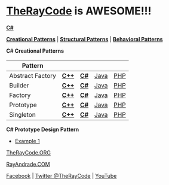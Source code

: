 # [TheRayCode](../../../README.md) is AWESOME!!!

**[C#](../README.md)** 

**[Creational Patterns](../README.md)** | **[Structural Patterns](../../Structural/README.md)** | **[Behavioral Patterns](../../Behavioral/README.md)**

**C# Creational Patterns**

|Pattern|   |   |   |   |
|---|---|---|---|---|
| Abstract Factory | [**C++**](../../../CPP/Creational/AbstractFactory/README.md) | [**C#**](../../../Csharp/Creational/AbstractFactory/README.md) | [Java](../../../Java/Creational/AbstractFactory/README.md) | [PHP](../../../PHP/Creational/AbstractFactory/README.md) |
| Builder| [**C++**](../../../CPP/Creational/Builder/README.md) | [**C#**](../../../Csharp/Creational/Builder/README.md) | [Java](../../../Java/Creational/Builder/README.md) | [PHP](../../../PHP/Creational/Builder/README.md) |
| Factory | [**C++**](../../../CPP/Creational/Builder/README.md) | [**C#**](../../../Csharp/Creational/Builder/README.md) | [Java](../../../Java/Creational/Builder/README.md) | [PHP](../../../PHP/Creational/Builder/README.md) |
| Prototype | [**C++**](../../../CPP/Creational/Prototype/README.md) | [**C#**](../../../Csharp/Creational/Prototype/README.md) | [Java](../../../Java/Creational/Prototype/README.md) | [PHP](../../../PHP/Creational/Prototype/README.md) |
| Singleton | [**C++**](../../../CPP/Creational/Singleton/README.md) | [**C#**](../../../Csharp/Creational/Singleton/README.md) | [Java](../../../Java/Creational/Singleton/README.md) | [PHP](../../../PHP/Creational/Singleton/README.md) |

**C# Prototype Design Pattern**

 * [Example 1](./PE1/README.md)

[TheRayCode.ORG](https://www.TheRayCode.org)

[RayAndrade.COM](https://www.RayAndrade.com)

[Facebook](https://www.facebook.com/TheRayCode/) | [Twitter @TheRayCode](https://www.twitter.com/TheRayCode/) | [YouTube](https://www.youtube.com/AndradeRay/)
